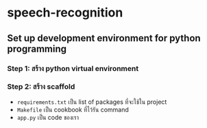 # speech-recognition

## Set up development environment for python programming
### Step 1: สร้าง python virtual environment
### Step 2: สร้าง scaffold
* `requirements.txt` เป็น list of packages ที่จะใช้ใน project
* `Makefile`		เป็น cookbook ที่ไว้รัน command
* `app.py`		เป็น code ของเรา
